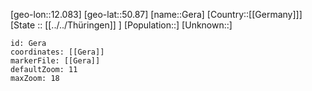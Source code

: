 ﻿---
location: [50.87,12.083]
mapzoom: [7,12] 
mapmarker: city 
type: City
tags:
- geo/City


SpocWebEntityId: 30419
isDeleted: false
confidential: public

---
[geo-lon::12.083]
[geo-lat::50.87]
[name::Gera]
[Country::[[Germany]]]
[State :: [[../../Thüringen]] ]
[Population::]
[Unknown::]


```leaflet
id: Gera
coordinates: [[Gera]]
markerFile: [[Gera]]
defaultZoom: 11 
maxZoom: 18
```
